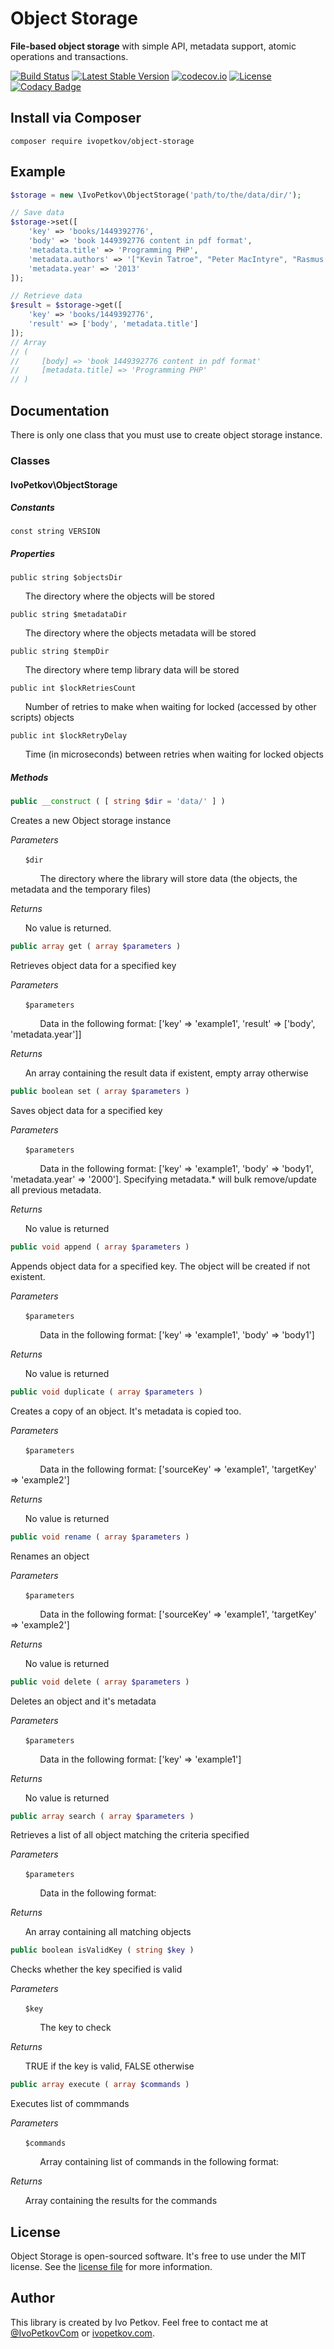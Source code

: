 # Object Storage

**File-based object storage** with simple API, metadata support, atomic operations and transactions.

[![Build Status](https://travis-ci.org/ivopetkov/object-storage.svg)](https://travis-ci.org/ivopetkov/object-storage)
[![Latest Stable Version](https://poser.pugx.org/ivopetkov/object-storage/v/stable)](https://packagist.org/packages/ivopetkov/object-storage)
[![codecov.io](https://codecov.io/github/ivopetkov/object-storage/coverage.svg?branch=master)](https://codecov.io/github/ivopetkov/object-storage?branch=master)
[![License](https://poser.pugx.org/ivopetkov/object-storage/license)](https://packagist.org/packages/ivopetkov/object-storage)
[![Codacy Badge](https://api.codacy.com/project/badge/Grade/c9ad5d49897f4c209236225b7d0c1c1c)](https://www.codacy.com/app/ivo_2/object-storage)

## Install via Composer

```shell
composer require ivopetkov/object-storage
```

## Example

```php
$storage = new \IvoPetkov\ObjectStorage('path/to/the/data/dir/');

// Save data
$storage->set([
    'key' => 'books/1449392776',
    'body' => 'book 1449392776 content in pdf format',
    'metadata.title' => 'Programming PHP',
    'metadata.authors' => '["Kevin Tatroe", "Peter MacIntyre", "Rasmus Lerdorf"]',
    'metadata.year' => '2013'
]);

// Retrieve data
$result = $storage->get([
    'key' => 'books/1449392776',
    'result' => ['body', 'metadata.title']
]);
// Array
// (
//     [body] => 'book 1449392776 content in pdf format'
//     [metadata.title] => 'Programming PHP'
// )
```

## Documentation

There is only one class that you must use to create object storage instance.

### Classes

#### IvoPetkov\ObjectStorage
##### Constants

`const string VERSION`

##### Properties

`public string $objectsDir`

&nbsp;&nbsp;&nbsp;&nbsp;&nbsp;&nbsp;The directory where the objects will be stored

`public string $metadataDir`

&nbsp;&nbsp;&nbsp;&nbsp;&nbsp;&nbsp;The directory where the objects metadata will be stored

`public string $tempDir`

&nbsp;&nbsp;&nbsp;&nbsp;&nbsp;&nbsp;The directory where temp library data will be stored

`public int $lockRetriesCount`

&nbsp;&nbsp;&nbsp;&nbsp;&nbsp;&nbsp;Number of retries to make when waiting for locked (accessed by other scripts) objects

`public int $lockRetryDelay`

&nbsp;&nbsp;&nbsp;&nbsp;&nbsp;&nbsp;Time (in microseconds) between retries when waiting for locked objects

##### Methods

```php
public __construct ( [ string $dir = 'data/' ] )
```

Creates a new Object storage instance

_Parameters_

&nbsp;&nbsp;&nbsp;&nbsp;&nbsp;&nbsp;`$dir`

&nbsp;&nbsp;&nbsp;&nbsp;&nbsp;&nbsp;&nbsp;&nbsp;&nbsp;&nbsp;&nbsp;&nbsp;The directory where the library will store data (the objects, the metadata and the temporary files)

_Returns_

&nbsp;&nbsp;&nbsp;&nbsp;&nbsp;&nbsp;No value is returned.

```php
public array get ( array $parameters )
```

Retrieves object data for a specified key

_Parameters_

&nbsp;&nbsp;&nbsp;&nbsp;&nbsp;&nbsp;`$parameters`

&nbsp;&nbsp;&nbsp;&nbsp;&nbsp;&nbsp;&nbsp;&nbsp;&nbsp;&nbsp;&nbsp;&nbsp;Data in the following format: ['key' => 'example1', 'result' => ['body', 'metadata.year']]

_Returns_

&nbsp;&nbsp;&nbsp;&nbsp;&nbsp;&nbsp;An array containing the result data if existent, empty array otherwise

```php
public boolean set ( array $parameters )
```

Saves object data for a specified key

_Parameters_

&nbsp;&nbsp;&nbsp;&nbsp;&nbsp;&nbsp;`$parameters`

&nbsp;&nbsp;&nbsp;&nbsp;&nbsp;&nbsp;&nbsp;&nbsp;&nbsp;&nbsp;&nbsp;&nbsp;Data in the following format: ['key' => 'example1', 'body' => 'body1', 'metadata.year' => '2000']. Specifying metadata.* will bulk remove/update all previous metadata.

_Returns_

&nbsp;&nbsp;&nbsp;&nbsp;&nbsp;&nbsp;No value is returned

```php
public void append ( array $parameters )
```

Appends object data for a specified key. The object will be created if not existent.

_Parameters_

&nbsp;&nbsp;&nbsp;&nbsp;&nbsp;&nbsp;`$parameters`

&nbsp;&nbsp;&nbsp;&nbsp;&nbsp;&nbsp;&nbsp;&nbsp;&nbsp;&nbsp;&nbsp;&nbsp;Data in the following format: ['key' => 'example1', 'body' => 'body1']

_Returns_

&nbsp;&nbsp;&nbsp;&nbsp;&nbsp;&nbsp;No value is returned

```php
public void duplicate ( array $parameters )
```

Creates a copy of an object. It's metadata is copied too.

_Parameters_

&nbsp;&nbsp;&nbsp;&nbsp;&nbsp;&nbsp;`$parameters`

&nbsp;&nbsp;&nbsp;&nbsp;&nbsp;&nbsp;&nbsp;&nbsp;&nbsp;&nbsp;&nbsp;&nbsp;Data in the following format: ['sourceKey' => 'example1', 'targetKey' => 'example2']

_Returns_

&nbsp;&nbsp;&nbsp;&nbsp;&nbsp;&nbsp;No value is returned

```php
public void rename ( array $parameters )
```

Renames an object

_Parameters_

&nbsp;&nbsp;&nbsp;&nbsp;&nbsp;&nbsp;`$parameters`

&nbsp;&nbsp;&nbsp;&nbsp;&nbsp;&nbsp;&nbsp;&nbsp;&nbsp;&nbsp;&nbsp;&nbsp;Data in the following format: ['sourceKey' => 'example1', 'targetKey' => 'example2']

_Returns_

&nbsp;&nbsp;&nbsp;&nbsp;&nbsp;&nbsp;No value is returned

```php
public void delete ( array $parameters )
```

Deletes an object and it's metadata

_Parameters_

&nbsp;&nbsp;&nbsp;&nbsp;&nbsp;&nbsp;`$parameters`

&nbsp;&nbsp;&nbsp;&nbsp;&nbsp;&nbsp;&nbsp;&nbsp;&nbsp;&nbsp;&nbsp;&nbsp;Data in the following format: ['key' => 'example1']

_Returns_

&nbsp;&nbsp;&nbsp;&nbsp;&nbsp;&nbsp;No value is returned

```php
public array search ( array $parameters )
```

Retrieves a list of all object matching the criteria specified

_Parameters_

&nbsp;&nbsp;&nbsp;&nbsp;&nbsp;&nbsp;`$parameters`

&nbsp;&nbsp;&nbsp;&nbsp;&nbsp;&nbsp;&nbsp;&nbsp;&nbsp;&nbsp;&nbsp;&nbsp;Data in the following format:

_Returns_

&nbsp;&nbsp;&nbsp;&nbsp;&nbsp;&nbsp;An array containing all matching objects

```php
public boolean isValidKey ( string $key )
```

Checks whether the key specified is valid

_Parameters_

&nbsp;&nbsp;&nbsp;&nbsp;&nbsp;&nbsp;`$key`

&nbsp;&nbsp;&nbsp;&nbsp;&nbsp;&nbsp;&nbsp;&nbsp;&nbsp;&nbsp;&nbsp;&nbsp;The key to check

_Returns_

&nbsp;&nbsp;&nbsp;&nbsp;&nbsp;&nbsp;TRUE if the key is valid, FALSE otherwise

```php
public array execute ( array $commands )
```

Executes list of commmands

_Parameters_

&nbsp;&nbsp;&nbsp;&nbsp;&nbsp;&nbsp;`$commands`

&nbsp;&nbsp;&nbsp;&nbsp;&nbsp;&nbsp;&nbsp;&nbsp;&nbsp;&nbsp;&nbsp;&nbsp;Array containing list of commands in the following format:

_Returns_

&nbsp;&nbsp;&nbsp;&nbsp;&nbsp;&nbsp;Array containing the results for the commands

## License
Object Storage is open-sourced software. It's free to use under the MIT license. See the [license file](https://github.com/ivopetkov/object-storage/blob/master/LICENSE) for more information.

## Author
This library is created by Ivo Petkov. Feel free to contact me at [@IvoPetkovCom](https://twitter.com/IvoPetkovCom) or [ivopetkov.com](https://ivopetkov.com).
